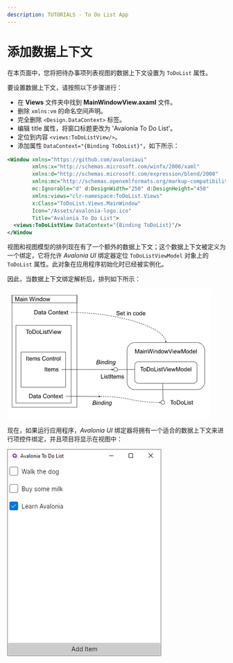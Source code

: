 ```yaml
---
description: TUTORIALS - To Do List App
---
```


# 添加数据上下文

在本页面中，您将把待办事项列表视图的数据上下文设置为 `ToDoList` 属性。

要设置数据上下文，请按照以下步骤进行：

- 在 **Views** 文件夹中找到 **MainWindowView.axaml** 文件。
- 删除 `xmlns:vm` 的命名空间声明。
- 完全删除 `<Design.DataContext>` 标签。
- 编辑 title 属性，将窗口标题更改为 'Avalonia To Do List'。
- 定位到内容 `<views:ToDoListView/>`。
- 添加属性 `DataContext="{Binding ToDoList}"`，如下所示：

```xml
<Window xmlns="https://github.com/avaloniaui"
        xmlns:x="http://schemas.microsoft.com/winfx/2006/xaml"
        xmlns:d="http://schemas.microsoft.com/expression/blend/2008"
        xmlns:mc="http://schemas.openxmlformats.org/markup-compatibility/2006"
        mc:Ignorable="d" d:DesignWidth="250" d:DesignHeight="450"
        xmlns:views="clr-namespace:ToDoList.Views"
        x:Class="ToDoList.Views.MainWindow"
        Icon="/Assets/avalonia-logo.ico"
        Title="Avalonia To Do List">
  <views:ToDoListView DataContext="{Binding ToDoList}"/>
</Window
```

视图和视图模型的排列现在有了一个额外的数据上下文；这个数据上下文被定义为一个绑定，它将允许 _Avalonia UI_ 绑定器定位 `ToDoListViewModel` 对象上的 `ToDoList` 属性。此对象在应用程序初始化时已经被实例化。

因此，当数据上下文绑定解析后，排列如下所示：

<div style={{textAlign: 'center'}}>
  <img src="/img/gitbook-import/assets/image (20) (3).png" alt=""/>
</div>


现在，如果运行应用程序，_Avalonia UI_ 绑定器将拥有一个适合的数据上下文来进行项控件绑定，并且项目将显示在视图中：

<div style={{textAlign: 'center'}}>
    <img src="/img/gitbook-import/assets/image (5) (1) (2).png" alt=""/>
</div>

